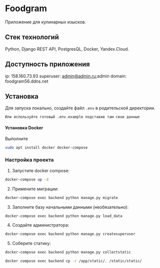 # Foodgram
Приложение для кулинарных изысков.

## Стек технологий
Python, Django REST API, PostgresQL, Docker, Yandex.Cloud.

## Доступность приложения

ip: 158.160.73.93
superuser: admin@admin.ru;admin
domain: foodgram56.ddns.net

## Установка
Для запуска локально, создайте файл `.env` в родительской директории.

```
Или используйте готовый .env.example подставив там свои данные
```

#### Установка Docker
Выполните
```bash
sudo apt install docker docker-compose
```

### Настройка проекта
1. Запустите docker compose:
```bash
docker-compose up -d
```
2. Примените миграции:
```bash
docker-compose exec backend python manage.py migrate
```
3. Заполните базу начальными данными (необязательно):
```bash
docker-compose exec backend python manage.py load_data
```
4. Создайте администратора:
```bash
docker-compose exec backend python manage.py createsuperuser
```
5. Соберите статику:
```bash
docker-compose exec backend python manage.py collectstatic

docker compose exec backend cp -r /app/static/. /static/static/ 
```
